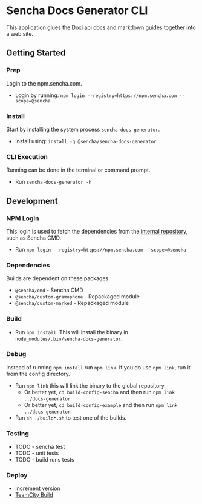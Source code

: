 # Sencha Docs Generator CLI
This application glues the [Doxi](https://github.com/sencha/doxi) api docs and markdown guides together into a web site. 

## Getting Started

### Prep
Login to the npm.sencha.com. 

* Login by running: `npm login --registry=https://npm.sencha.com --scope=@sencha`

### Install
Start by installing the system process `sencha-docs-generator`.

* Install using: `install -g @sencha/sencha-docs-generator`

### CLI Execution
Running can be done in the terminal or command prompt. 

* Run `sencha-docs-generator -h`


## Development

### NPM Login
This login is used to fetch the dependencies from the [internal repository](https://sencha.myget.org/feed/internal/package/npm/@sencha/docs-generator), such as Sencha CMD. 

* Run `npm login --registry=https://npm.sencha.com --scope=@sencha`

### Dependencies
Builds are dependent on these packages. 

* `@sencha/cmd` - Sencha CMD
* `@sencha/custom-gramophone` - Repackaged module
* `@sencha/custom-marked` - Repackaged module

### Build

* Run `npm install`. This will install the binary in `node_modules/.bin/sencha-docs-generator`.

### Debug
Instead of running `npm install` run `npm link`. If you do use `npm link`, run it from the config directory.

* Run `npm link` this will link the binary to the global repository. 
    * Or better yet, `cd build-config-sencha` and then run `npm link ../docs-generator`.
    * Or better yet, `cd build-config-example` and then run `npm link ../docs-generator`.
* Run `sh ./build*.sh` to test one of the builds.

### Testing

* TODO - sencha test
* TODO - unit tests
* TODO - build runs tests

### Deploy

* Increment version
* [TeamCity Build](https://teamcity.sencha.com/viewType.html?buildTypeId=EngineeringOperations_NodeModules_SenchaDocsGenerator)


